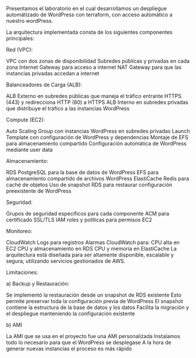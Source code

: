 

Presentamos el laboratorio en el cual desarrollamos un despliegue automátizado de WordPress con terraform, con acceso automático a nuestro wordPress.

La arquitectura implementada consta de los siguientes componentes principales:

Red (VPC):

VPC con dos zonas de disponibilidad
Subredes públicas y privadas en cada zona
Internet Gateway para acceso a internet
NAT Gateway para que las instancias privadas accedan a internet

Balanceadores de Carga (ALB):

ALB Externo en subredes públicas que maneja el tráfico entrante HTTPS (443) y redirecciona HTTP (80) a HTTPS
ALB Interno en subredes privadas que distribuye el tráfico a las instancias WordPress

Compute (EC2):

Auto Scaling Group con instancias WordPress en subredes privadas
Launch Template con configuración de WordPress y dependencias
Montaje de EFS para almacenamiento compartido
Configuración automática de WordPress mediante user data

Almacenamiento:

RDS PostgreSQL para la base de datos de WordPress
EFS para almacenamiento compartido de archivos WordPress
ElastiCache Redis para caché de objetos
Uso de snapshot RDS para restaurar configuración preexistente de WordPress

Seguridad:

Grupos de seguridad específicos para cada componente
ACM para certificado SSL/TLS
IAM roles y políticas para permisos EC2

Monitoreo:

CloudWatch Logs para registros
Alarmas CloudWatch para:
CPU alta en EC2
CPU y almacenamiento en RDS
CPU y memoria en ElastiCache
La arquitectura está diseñada para ser altamente disponible, escalable y segura, utilizando servicios gestionados de AWS.

Limitaciones:

a) Backup y Restauración:

Se implementó la restauración desde un snapshot de RDS existente
Esto permite preservar toda la configuración previa de WordPress
El snapshot contiene la estructura de la base de datos y los datos
Facilita la migración y el despliegue manteniendo la configuración existente


b) AMI

La AMI que se usa en el proyecto fue una AMI personalizada 
Instalamos todo lo necesario para que el WordPress se desplegase 
A la hora de generar nuevas instancias el proceso es más rápido

